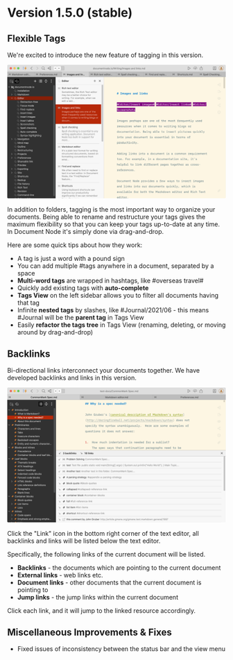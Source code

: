 # Version 1.5.0 (stable)

## Flexible Tags 

We're excited to introduce the new feature of tagging in this version.

![screenshot-tagging](screenshot-tagging.png)

In addition to folders, tagging is the most important way to organize your documents. Being able to rename and restructure your tags gives the maximum flexibility so that you can keep your tags up-to-date at any time. In Document Node it's simply done via drag-and-drop.

Here are some quick tips about how they work:

* A tag is just a word with a pound sign
* You can add multiple #tags anywhere in a document, separated by a space
* **Multi-word tags** are wrapped in hashtags, like #overseas travel#
* Quickly add existing tags with **auto-complete**
* **Tags View** on the left sidebar allows you to filter all documents having that tag
* Infinite **nested tags** by slashes, like #Journal/2021/06 - this means #Journal will be the **parent tag** in Tags View
* Easily **refactor the tags tree** in Tags View (renaming, deleting, or moving around by drag-and-drop)

## Backlinks

Bi-directional links interconnect your documents together. We have developed backlinks and links in this version.

![screenshot-backlinks-and-links](screenshot-backlinks-and-links.png)

Click the "Link" icon in the bottom right corner of the text editor, all backlinks and links will be listed below the text editor.

Specifically, the following links of the current document will be listed.

* **Backlinks** - the documents which are pointing to the current document
* **External links** - web links etc.
* **Document links** - other documents that the current document is pointing to
* **Jump links** - the jump links within the current document

Click each link, and it will jump to the linked resource accordingly.

## Miscellaneous Improvements & Fixes

- Fixed issues of inconsistency between the status bar and the view menu
